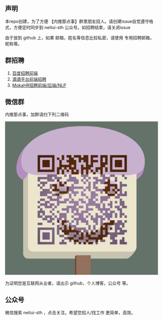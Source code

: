 ## 声明

  本repo创建，为了方便 【内推那点事】群里朋友招人。请创建issue自觉遵守格式，方便定时同步到 neitui-sth 公众号。如招聘结束，请关闭issue

  由于放到 github 上，如果 邮箱，姓名等信息比较私密，请使用 专用招聘邮箱，昵称等。

  ## 群招聘
1. [百度招聘前端](https://api.github.com/repos/neitui/jobs/issues/3)
2. [滴滴平台前端招聘](https://api.github.com/repos/neitui/jobs/issues/2)
3. [MokaHR招聘前端/后端/NLP](https://api.github.com/repos/neitui/jobs/issues/1)

  ## 微信群

  内推那点事，加群请扫下列二维码

  ![内推那点事](./img/wechat.png)

  为证明您是互联网从业者，请出示 github，个人博客，公众号 等。


  ## 公众号

  微信搜索 neitui-sth ，点击关注。希望您招人/找工作 更简单，高效。
  